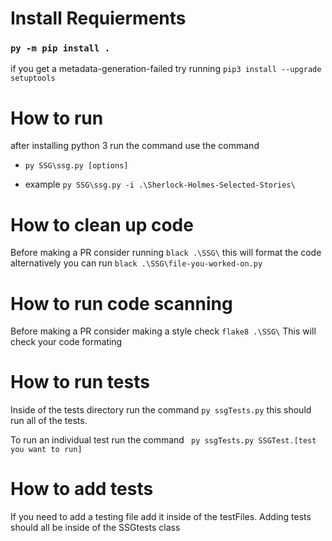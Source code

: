 # Install Requierments

### ```py -m pip install .```

if you get a metadata-generation-failed try running ```pip3 install --upgrade setuptools```

# How to run

  after installing python 3 run the command use the command
* `` py SSG\ssg.py [options] ``
  
* example `` py SSG\ssg.py -i .\Sherlock-Holmes-Selected-Stories\ ``

# How to clean up code

Before making a PR consider running ```black .\SSG\``` this will format the code alternatively you can run ```black .\SSG\file-you-worked-on.py```

# How to run code scanning

Before making a PR consider making a style check ```flake8 .\SSG\``` This will check your code formating

# How to run tests

Inside of the tests directory run the command ``` py ssgTests.py ``` this should run all of the tests.

To run an individual test run the command ``` py ssgTests.py SSGTest.[test you want to run]```

# How to add tests

If you need to add a testing file add it inside of the testFiles. Adding tests should all be inside of the SSGtests class

